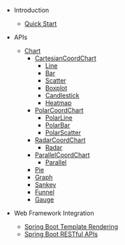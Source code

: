 - Introduction

  - [Quick Start](quick-start)

- APIs
  - [Chart](chart)
    - [CartesianCoordChart](cartesian-coord-chart)
      - [Line](line)
      - [Bar](bar)
      - [Scatter](scatter)
      - [Boxplot](boxplot)
      - [Candlestick](candlestick)
      - [Heatmap](heatmap)
    - [PolarCoordChart](polar-coord-chart)
      - [PolarLine](polar-line)
      - [PolarBar](polar-bar)
      - [PolarScatter](polar-scatter)
    - [RadarCoordChart](radar-coord-chart)
      - [Radar](radar)
    - [ParallelCoordChart](parallel-coord-chart)
      - [Parallel](parallel)
    - [Pie](pie)
    - [Graph](graph)
    - [Sankey](sankey)
    - [Funnel](funnel)
    - [Gauge](gauge)

- Web Framework Integration
    - [Spring Boot Template Rendering](sb-template.md)
    - [Spring Boot RESTful APIs](sb-restful.md)
